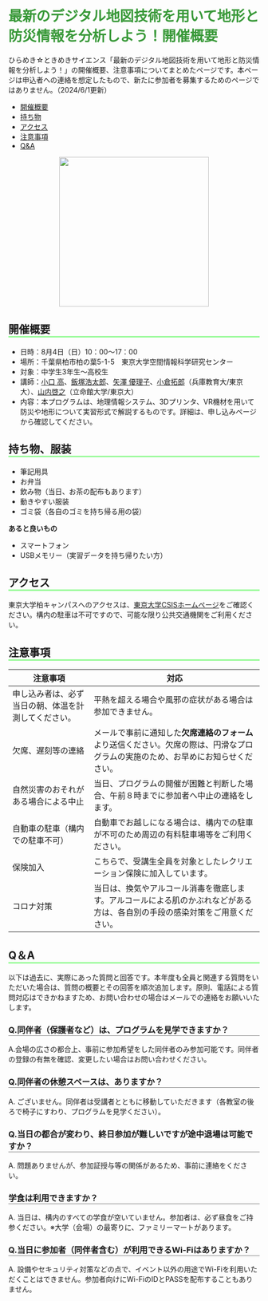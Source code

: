 <style>
h1{
color:#399939
}

h2{
  border-bottom: solid 3px #98fb98
}
.img{text-align:center
}

h3{
  border-bottom: solid 1px gray
}
.img{text-align:center
}


</style>


# 最新のデジタル地図技術を用いて地形と防災情報を分析しよう！開催概要
ひらめき☆ときめきサイエンス「最新のデジタル地図技術を用いて地形と防災情報を分析しよう！」の開催概要、注意事項についてまとめたページです。本ページは申込者への連絡を想定したもので、新たに参加者を募集するためのページではありません。（2024/6/1更新）

- [開催概要](#1)
- [持ち物](#2)
- [アクセス](#3)
- [注意事項](#4)
- [Q&A](#5)

<div class="img"> <img src="./hiratoki2024.png" width=300px></div>

## <a name="1"></a>開催概要

- 日時：8月4日（日）10：00～17：00
- 場所：千葉県柏市柏の葉5-1-5　東京大学空間情報科学研究センター
- 対象：中学生3年生〜高校生
- 講師：[小口 高](http://oguchaylab.csis.u-tokyo.ac.jp/members.html)、[飯塚浩太郎](https://kiizuka.wixsite.com/website/)、[矢澤 優理子](https://yurikoyazawa.wixsite.com/yazawayuriko)、[小倉拓郎](https://www.geoguraphy.com/)（兵庫教育大/東京大）、[山内啓之](https://researchmap.jp/hyamauchi/)（立命館大学/東京大）
- 内容：本プログラムは、地理情報システム、3Dプリンタ、VR機材を用いて防災や地形について実習形式で解説するものです。詳細は、申し込みページから確認してください。 


## <a name="2"></a>持ち物、服装

- 筆記用具
- お弁当
- 飲み物（当日、お茶の配布もあります）
- 動きやすい服装
- ゴミ袋（各自のゴミを持ち帰る用の袋）

**あると良いもの**

- スマートフォン
- USBメモリー（実習データを持ち帰りたい方）

## <a name="3"></a>アクセス
東京大学柏キャンパスへのアクセスは、[東京大学CSISホームページ](http://www.csis.u-tokyo.ac.jp/location/)をご確認ください。構内の駐車は不可ですので、可能な限り公共交通機関をご利用ください。

## <a name="4"></a>注意事項

|注意事項|対応|
|---|---|
|申し込み者は、必ず当日の朝、体温を計測してください。|平熱を超える場合や風邪の症状がある場合は参加できません。|
|欠席、遅刻等の連絡|メールで事前に通知した**欠席連絡のフォーム**より送信ください。欠席の際は、円滑なプログラムの実施のため、お早めにお知らせください。|
|自然災害のおそれがある場合による中止|当日、プログラムの開催が困難と判断した場合、午前８時までに参加者へ中止の連絡をします。|
|自動車の駐車（構内での駐車不可）|自動車でお越しになる場合は、構内での駐車が不可のため周辺の有料駐車場等をご利用ください。|
|保険加入|こちらで、受講生全員を対象としたレクリエーション保険に加入しています。|
|コロナ対策|当日は、換気やアルコール消毒を徹底します。アルコールによる肌のかぶれなどがある方は、各自別の手段の感染対策をご用意ください。|

## <a name="5"></a>Q＆A
以下は過去に、実際にあった質問と回答です。本年度も全員と関連する質問をいただいた場合は、質問の概要とその回答を順次追加します。原則、電話による質問対応はできかねますため、お問い合わせの場合はメールでの連絡をお願いいたします。

### Q.同伴者（保護者など）は、プログラムを見学できますか？
A.会場の広さの都合上、事前に参加希望をした同伴者のみ参加可能です。同伴者の登録の有無を確認、変更したい場合はお問い合わせください。

### Q.同伴者の休憩スペースは、ありますか？
A. ございません。同伴者は受講者とともに移動していただきます（各教室の後ろで椅子にすわり、プログラムを見学ください）。

### Q.当日の都合が変わり、終日参加が難しいですが途中退場は可能ですか？
A. 問題ありませんが、参加証授与等の関係があるため、事前に連絡をください。

### 学食は利用できますか？
A. 当日は、構内のすべての学食が空いていません。参加者は、必ず昼食をご持参ください。※大学（会場）の最寄りに、ファミリーマートがあります。

### Q.当日に参加者（同伴者含む）が利用できるWi-Fiはありますか？
A. 設備やセキュリティ対策などの点で、イベント以外の用途でWi-Fiを利用いただくことはできません。参加者向けにWi-FiのIDとPASSを配布することもありません。